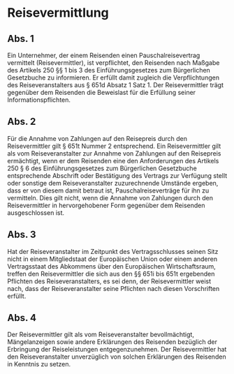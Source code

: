 # Reisevermittlung



## Abs. 1

 Ein Unternehmer, der einem Reisenden einen Pauschalreisevertrag vermittelt (Reisevermittler), ist verpflichtet, den Reisenden nach Maßgabe des Artikels 250 §§ 1 bis 3 des Einführungsgesetzes zum Bürgerlichen Gesetzbuche zu informieren. Er erfüllt damit zugleich die Verpflichtungen des Reiseveranstalters aus § 651d Absatz 1 Satz 1. Der Reisevermittler trägt gegenüber dem Reisenden die Beweislast für die Erfüllung seiner Informationspflichten.

## Abs. 2

 Für die Annahme von Zahlungen auf den Reisepreis durch den Reisevermittler gilt § 651t Nummer 2 entsprechend. Ein Reisevermittler gilt als vom Reiseveranstalter zur Annahme von Zahlungen auf den Reisepreis ermächtigt, wenn er dem Reisenden eine den Anforderungen des Artikels 250 § 6 des Einführungsgesetzes zum Bürgerlichen Gesetzbuche entsprechende Abschrift oder Bestätigung des Vertrags zur Verfügung stellt oder sonstige dem Reiseveranstalter zuzurechnende Umstände ergeben, dass er von diesem damit betraut ist, Pauschalreiseverträge für ihn zu vermitteln. Dies gilt nicht, wenn die Annahme von Zahlungen durch den Reisevermittler in hervorgehobener Form gegenüber dem Reisenden ausgeschlossen ist.

## Abs. 3

 Hat der Reiseveranstalter im Zeitpunkt des Vertragsschlusses seinen Sitz nicht in einem Mitgliedstaat der Europäischen Union oder einem anderen Vertragsstaat des Abkommens über den Europäischen Wirtschaftsraum, treffen den Reisevermittler die sich aus den §§ 651i bis 651t ergebenden Pflichten des Reiseveranstalters, es sei denn, der Reisevermittler weist nach, dass der Reiseveranstalter seine Pflichten nach diesen Vorschriften erfüllt.

## Abs. 4

 Der Reisevermittler gilt als vom Reiseveranstalter bevollmächtigt, Mängelanzeigen sowie andere Erklärungen des Reisenden bezüglich der Erbringung der Reiseleistungen entgegenzunehmen. Der Reisevermittler hat den Reiseveranstalter unverzüglich von solchen Erklärungen des Reisenden in Kenntnis zu setzen. 

